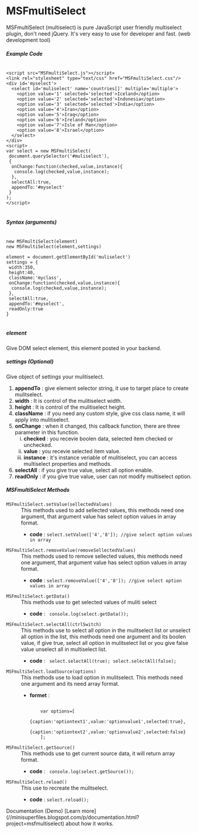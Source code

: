 # MSFmultiSelect
MSFmultiSelect (multiselect) is pure JavaScript user friendly multiselect plugin, don't need jQuery. It's very easy to use for developer and fast. (web development tool)
<h5>Example Code</h5>
<pre>
<code>
&lt;script src="MSFmultiSelect.js"&gt;&lt;/script&gt;
&lt;link rel="stylesheet" type="text/css" href="MSFmultiSelect.css"/&gt;
&lt;div id='myselect'&gt;
  &lt;select id='muliselect' name='countries[]' multiple='multiple'&gt;
    &lt;option value='1' selected='selected'&gt;Iceland&lt;/option&gt;
    &lt;option value='2' selected='selected'&gt;Indonesia&lt;/option&gt;
    &lt;option value='3' selected='selected'&gt;India&lt;/option&gt;
    &lt;option value='4'&gt;Iran&lt;/option&gt;
    &lt;option value='5'&gt;Iraq&lt;/option&gt;
    &lt;option value='6'&gt;Ireland&lt;/option&gt;
    &lt;option value='7'&gt;Isle of Man&lt;/option&gt;
    &lt;option value='8'&gt;Israel&lt;/option&gt;
  &lt;/select&gt;
&lt;/div&gt;
&lt;script&gt;
var select = new MSFmultiSelect(
 document.querySelector('#muliselect'),
 { 
  onChange:function(checked,value,instance){
   console.log(checked,value,instance); 
  },
  selectAll:true,
  appendTo:'#myselect' 
 } 
);
&lt;/script&gt;
</code>
</pre>

<h5>Syntax (arguments)</h5>

<pre>
<code>
new MSFmultiSelect(element)
new MSFmultiSelect(element,settings)

element = document.getElementById('muliselect')
settings = { 
 width:350,
 height:40,
 className:'myclass',
 onChange:function(checked,value,instance){
  console.log(checked,value,instance);
 },
 selectAll:true,
 appendTo:'#myselect',
 readOnly:true
}
</code>
</pre>
<h5>element</h5>Give DOM select element, this element posted in your backend.
<h5>settings (Optional)</h5>Give object of settings your mulitiselect.
<ol type="1"><li><b>appendTo</b> : give element selector string, it use to target place to create mulitselect.</li>
<li><b>width</b> : It is control of the mulitiselect width.</li><li><b>height</b> : It is control of the mulitiselect height.</li><li><b>className</b> : if you need any custom style, give css class name, it will apply into mulitiselect.</li><li><b>onChange</b> : when it changed, this callback function, there are three parameter in this function.<ol type="i"><li><b>checked</b> : you recevie boolen data, selected item checked or unchecked.</li><li><b>value</b> : you recevie selected item value.</li><li><b>instance</b> :  it's instance veriable of mulitiselect, you can access multiselect properties and methods.</li></ol></li><li><b>selectAll</b> : if you give true value, select all option enable.</li><li><b>readOnly</b> : if you give true value, user can not modify multiselect option.</li></ol>
<h5>MSFmultiSelect Methods</h5><dl><dt><code>MSFmultiSelect.setValue(sellectedValues)</code></dt>
<dd>This methods used to add sellected values, this methods need one argument, that argument value has select option values in array format.<ul>
<li><b>code</b> : <code>select.setValue(['4','8']); //give select option values in array</code></li></ul></dd>
<dt><code>MSFmultiSelect.removeValue(removeSellectedValues)</code></dt><dd>This methods used to remove sellected values, this methods need one argument, that argument value has select option values in array format.<ul>
<li><b>code</b> : <code>select.removeValue(['4','8']); //give select option values in array</code></li></dd>
<dt><code>MSFmultiSelect.getData()</code></dt><dd>This methods use to get selected values of muliti select<ul>
<li><b>code</b> : <code> console.log(select.getData());</code></li></ul></dd>
<dt><code>MSFmultiSelect.selectAll(ctrlSwitch)</code></dt><dd>This methods use to select all option in the mulitselect list or unselect all option in the list, this methods need one argument and its boolen value, if give true, select all option in mulitselect list or you give false value unselect all in multiselect list.<ul>
<li><b>code</b> : <code> select.selectAll(true); select.selectAll(false);</code></li></ul></dd><dt><code>MSFmultiSelect.loadSource(options)</code></dt><dd>This methods use to load option in mulitselect. This methods need one argument and its need array format.<ul>
<li><b>formet</b> : <pre>
<code>
    var options=[
        {caption:'optiontext1',value:'optionvalue1',selected:true},
        {caption:'optiontext2',value:'optionvalue2',selected:false}
    ];</code></pre></li>
</ul></dd><dt><code>MSFmultiSelect.getSource()</code></dt>
<dd>This methods use to get current source data, it will return array format.<ul>
<li><b>code</b> : <code> console.log(select.getSource());</code></li></ul></dd><dt><code>MSFmultiSelect.reload()</code></dt><dd>This use to recreate the mulitselect.<ul>
<li><b>code</b> : <code>select.reload();</code></li></ul></dd></dl>
<!--<a target="_blank" href="https://minisuperfiles.blogspot.com/p/documentation.html?project=msfmultiselect" >Full Documentation (Demo)</a>-->
Documentation (Demo)
[Learn more](//minisuperfiles.blogspot.com/p/documentation.html?project=msfmultiselect) about how it works.
